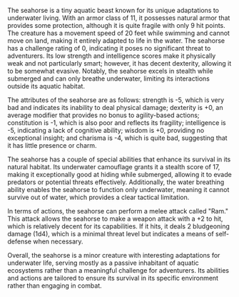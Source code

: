 The seahorse is a tiny aquatic beast known for its unique adaptations to underwater living. With an armor class of 11, it possesses natural armor that provides some protection, although it is quite fragile with only 9 hit points. The creature has a movement speed of 20 feet while swimming and cannot move on land, making it entirely adapted to life in the water. The seahorse has a challenge rating of 0, indicating it poses no significant threat to adventurers. Its low strength and intelligence scores make it physically weak and not particularly smart; however, it has decent dexterity, allowing it to be somewhat evasive. Notably, the seahorse excels in stealth while submerged and can only breathe underwater, limiting its interactions outside its aquatic habitat.

The attributes of the seahorse are as follows: strength is -5, which is very bad and indicates its inability to deal physical damage; dexterity is +0, an average modifier that provides no bonus to agility-based actions; constitution is -1, which is also poor and reflects its fragility; intelligence is -5, indicating a lack of cognitive ability; wisdom is +0, providing no exceptional insight; and charisma is -4, which is quite bad, suggesting that it has little presence or charm.

The seahorse has a couple of special abilities that enhance its survival in its natural habitat. Its underwater camouflage grants it a stealth score of 17, making it exceptionally good at hiding while submerged, allowing it to evade predators or potential threats effectively. Additionally, the water breathing ability enables the seahorse to function only underwater, meaning it cannot survive out of water, which provides a clear tactical limitation.

In terms of actions, the seahorse can perform a melee attack called "Ram." This attack allows the seahorse to make a weapon attack with a +2 to hit, which is relatively decent for its capabilities. If it hits, it deals 2 bludgeoning damage (1d4), which is a minimal threat level but indicates a means of self-defense when necessary.

Overall, the seahorse is a minor creature with interesting adaptations for underwater life, serving mostly as a passive inhabitant of aquatic ecosystems rather than a meaningful challenge for adventurers. Its abilities and actions are tailored to ensure its survival in its specific environment rather than engaging in combat.